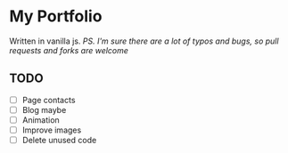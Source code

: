 # My Portfolio #
Written in vanilla js.
*PS. I'm sure there are a lot of typos and bugs, so pull requests and forks are welcome*  

## TODO ##
- [ ] Page contacts
- [ ] Blog maybe
- [ ] Animation
- [ ] Improve images
- [ ] Delete unused code
